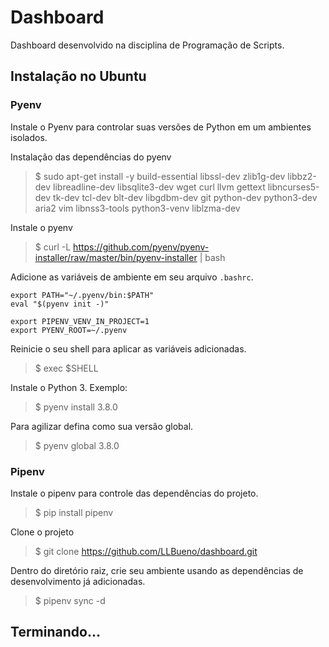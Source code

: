 # Dashboard
Dashboard desenvolvido na disciplina de Programação de Scripts.

## Instalação no Ubuntu


### Pyenv
Instale o Pyenv para controlar suas versões de Python em um ambientes isolados.

Instalação das dependências do pyenv
> $ sudo apt-get install -y build-essential libssl-dev zlib1g-dev libbz2-dev libreadline-dev libsqlite3-dev wget curl llvm gettext libncurses5-dev tk-dev tcl-dev blt-dev libgdbm-dev git python-dev python3-dev aria2 vim libnss3-tools python3-venv liblzma-dev

Instale o pyenv
> $ curl -L https://github.com/pyenv/pyenv-installer/raw/master/bin/pyenv-installer | bash

Adicione as variáveis de ambiente em seu arquivo ```.bashrc```.

```
export PATH="~/.pyenv/bin:$PATH"
eval "$(pyenv init -)"

export PIPENV_VENV_IN_PROJECT=1
export PYENV_ROOT=~/.pyenv
```
Reinicie o seu shell para aplicar as variáveis adicionadas.

> $ exec $SHELL

Instale o Python 3. Exemplo:

> $ pyenv install 3.8.0

Para agilizar defina como sua versão global.

> $ pyenv global 3.8.0

### Pipenv
Instale o pipenv para controle das dependências do projeto.

> $ pip install pipenv

Clone o projeto

> $ git clone https://github.com/LLBueno/dashboard.git

Dentro do diretório raiz, crie seu ambiente usando as dependências de desenvolvimento já adicionadas.

> $ pipenv sync -d


## Terminando...
